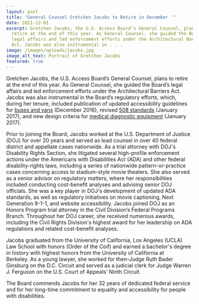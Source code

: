 ```yaml
---
layout: post
title: "General Counsel Gretchen Jacobs to Retire in December  "
date: 2021-12-01
excerpt: Gretchen Jacobs, the U.S. Access Board’s General Counsel, plans to
  retire at the end of this year. As General Counsel, she guided the Board’s
  legal affairs and led enforcement efforts under the Architectural Barriers
  Act. Jacobs was also instrumental in . . .
image: /images/uploads/jacobs.jpg
image_alt_text: Portrait of Gretchen Jacobs
featured: true
---
```

Gretchen Jacobs, the U.S. Access Board’s General Counsel, plans to retire at the end of this year. As General Counsel, she guided the Board’s legal affairs and led enforcement efforts under the Architectural Barriers Act. Jacobs was also instrumental in the Board’s regulatory efforts, which, during her tenure, included publication of updated accessibility guidelines for [buses and vans](https://www.access-board.gov/ada/vehicles/) (December 2016), revised [508 standards](https://www.access-board.gov/ict/) (January 2017), and new design criteria for [medical diagnostic equipment](https://www.access-board.gov/mde/) (January 2017).

Prior to joining the Board, Jacobs worked at the U.S. Department of Justice (DOJ) for over 20 years and served as lead counsel in over 40 federal district and appellate cases nationwide. As a trial attorney with DOJ's Disability Rights Section, she litigated several high-profile enforcement actions under the Americans with Disabilities Act (ADA) and other federal disability-rights laws, including a series of nationwide pattern-or-practice cases concerning access to stadium-style movie theaters. She also served as a senior advisor on regulatory matters, where her responsibilities included conducting cost-benefit analyses and advising senior DOJ officials. She was a key player in DOJ's development of updated ADA standards, as well as regulatory initiatives on movie captioning, Next Generation 9-1-1, and website accessibility. Jacobs joined DOJ as an Honors Program trial attorney in the Civil Division’s Federal Programs Branch. Throughout her DOJ career, she received numerous awards, including the Civil Rights Division's highest award for her leadership on ADA regulations and related cost-benefit analyses.

Jacobs graduated from the University of California, Los Angeles (UCLA) Law School with honors (Order of the Coif) and earned a bachelor's degree in history with highest honors from the University of California at Berkeley. As a young lawyer, she worked for then-Judge Ruth Bader Ginsburg on the D.C. Circuit and served as a judicial clerk for Judge Warren J. Ferguson on the U.S. Court of Appeals’ Ninth Circuit.

The Board commends Jacobs for her 32 years of dedicated federal service and for her long-time commitment to equality and accessibility for people with disabilities.
